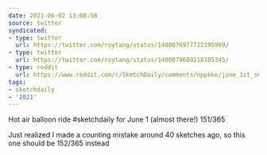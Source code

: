 ```yaml
---
date: 2021-06-02 13:08:58
source: twitter
syndicated:
- type: twitter
  url: https://twitter.com/roytang/status/1400076977722195969/
- type: twitter
  url: https://twitter.com/roytang/status/1400079689218105345/
- type: reddit
  url: https://www.reddit.com/r/SketchDaily/comments/nppkke/june_1st_sneakers/h0b6yrc/
tags:
- sketchdaily
- '2021'
---
```


Hot air balloon ride #sketchdaily for June 1 (almost there!) 151/365

Just realized I made a counting mistake around 40 sketches ago, so this one should be 152/365 instead